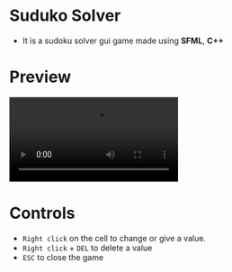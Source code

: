 # Suduko Solver
- It is a sudoku solver gui game made using **SFML**, **C++**

# Preview
![suduko video](/Resources/preview.mp4)

# Controls
- `Right click` on the cell to change or give a value.
- `Right click` + `DEL` to delete a value
- `ESC` to close the game
